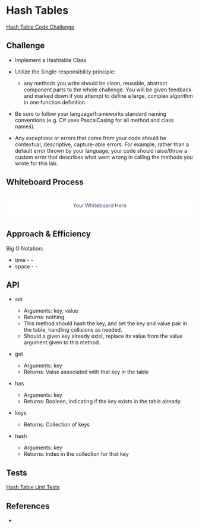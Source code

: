# Hash Tables

[Hash Table Code Challenge](https://github.com/deshondixon/data-structures-and-algorithms/blob/main/python/data_structures/hashtable.py)

## Challenge
<!-- Description of the challenge -->

- Implement a Hashtable Class
- Utilize the Single-responsibility principle:
  - any methods you write should be clean, reusable, abstract component parts to the whole challenge. You will be given feedback and marked down if you attempt to define a large, complex algorithm in one function definition.

- Be sure to follow your language/frameworks standard naming conventions (e.g. C# uses PascalCasing for all method and class names).

- Any exceptions or errors that come from your code should be contextual, descriptive, capture-able errors. For example, rather than a default error thrown by your language, your code should raise/throw a custom error that describes what went wrong in calling the methods you wrote for this lab.

## Whiteboard Process
<!-- Embedded whiteboard image -->

![Hash Table](./White_Board.png)

## Approach & Efficiency
<!-- What approach did you take? Why? What is the Big O space/time for this approach? -->

Big O Notation:

- time -  -
- space -  -

## API
<!-- Description of each method publicly available to your Stack and Queue-->

- set
  - Arguments: key, value
  - Returns: nothing
  - This method should hash the key, and set the key and value pair in the table, handling collisions as needed.
  - Should a given key already exist, replace its value from the value argument given to this method.

- get
  - Arguments: key
  - Returns: Value associated with that key in the table

- has
  - Arguments: key
  - Returns: Boolean, indicating if the key exists in the table already.

- keys
  - Returns: Collection of keys

- hash
  - Arguments: key
  - Returns: Index in the collection for that key

## Tests

[Hash Table Unit Tests](https://github.com/deshondixon/data-structures-and-algorithms/blob/main/python/tests/data_structures/test_hashtable.py)

## References

-
